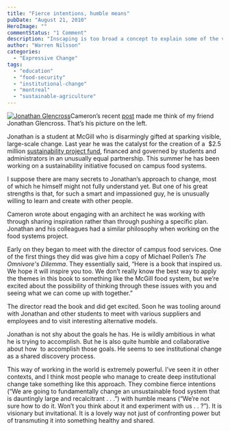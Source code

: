 ```yaml
---
title: "Fierce intentions, humble means"
pubDate: "August 21, 2010"
HeroImage: ""
commentStatus: "1 Comment"
description: "Inscaping is too broad a concept to explain some of the variation we see in the capacities of different organizations to become true social innovators. Many organizations might reasonably describe themselves as good at inscaping. They are relatively open and honest. The members of the organization care about each other and are willing and able to share their experiences. Yet these organizations often struggle to fully develop their capacities for meaningful, resilient social change. Why?"
author: "Warren Nilsson"
categories: 
  - "Expressive Change"
tags: 
  - "education"
  - "food-security"
  - "institutional-change"
  - "montreal"
  - "sustainable-agriculture"
---
```


[![](/Jonathan-Glencross-300x225.jpg "Jonathan Glencross")](https://organizationunbound.org/wp-content/uploads/2010/08/Jonathan-Glencross.jpg)Cameron’s recent [post](https://organizationunbound.org/expressive-change/why-what-follows-why-organizational-archeology/) made me think of my friend Jonathan Glencross. That’s his picture on the left.

Jonathan is a student at McGill who is disarmingly gifted at sparking visible, large-scale change. Last year he was the catalyst for the creation of a  $2.5 million [sustainability project fund](http://www.mcgill.ca/sustainability/get-involved/get-your-idea-funded/about-spf), financed and governed by students and administrators in an unusually equal partnership. This summer he has been working on a sustainability initiative focused on campus food systems.

I suppose there are many secrets to Jonathan’s approach to change, most of which he himself might not fully understand yet. But one of his great strengths is that, for such a smart and impassioned guy, he is unusually willing to learn and create with other people.

Cameron wrote about engaging with an architect he was working with through sharing inspiration rather than through pushing a specific plan. Jonathan and his colleagues had a similar philosophy when working on the food systems project.

Early on they began to meet with the director of campus food services. One of the first things they did was give him a copy of Michael Pollen’s _The Omnivore's Dilemma_. They essentially said, “Here is a book that inspired us. We hope it will inspire you too. We don’t really know the best way to apply the themes in this book to something like the McGill food system, but we’re excited about the possibility of thinking through these issues with you and seeing what we can come up with together.”

The director read the book and did get excited. Soon he was tooling around with Jonathan and other students to meet with various suppliers and employees and to visit interesting alternative models.

Jonathan is not shy about the goals he has. He is wildly ambitious in what he is trying to accomplish. But he is also quite humble and collaborative about how  to accomplish those goals. He seems to see institutional change as a shared discovery process.

This way of working in the world is extremely powerful. I’ve seen it in other contexts, and I think most people who manage to create deep institutional change take something like this approach. They combine fierce intentions (“We are going to fundamentally change an unsustainable food system that is dauntingly large and recalcitrant . . .”) with humble means (“We’re not sure how to do it. Won’t you think about it and experiment with us . . ?”). It is visionary but invitational. It is a lovely way not just of confronting power but of transmuting it into something healthy and shared.
